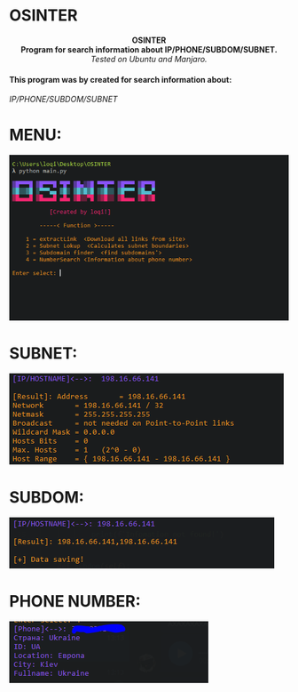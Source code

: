 # OSINTER

<p align="center">
  <b>OSINTER</b> <br>
  <b>Program for search information about IP/PHONE/SUBDOM/SUBNET.</b> <br>
  <i>Tested on Ubuntu and Manjaro.</i>
</p>


<h4>This program was by created for search information about:</h4> <i>IP/PHONE/SUBDOM/SUBNET</i>


# MENU:
<img src="https://github.com/l0qi/OSINTER/blob/main/img/1.PNG">


# SUBNET:
<img src="https://github.com/l0qi/OSINTER/blob/main/img/2.PNG">

# SUBDOM:
<img src="https://github.com/l0qi/OSINTER/blob/main/img/3.PNG">


# PHONE NUMBER:
<img src="https://github.com/l0qi/OSINTER/blob/main/img/4.PNG">
